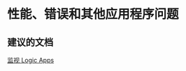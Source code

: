 <properties
    pageTitle="性能、错误和其他应用程序问题"
    description="性能、错误和其他应用程序问题"
    service="microsoft.logic"
    resource="workflows"
    authors="aashu"
    displayOrder=""
    selfHelpType="generic"
    supportTopicIds="32451855"
    resourceTags=""
    productPesIds="15791"
    cloudEnvironments="public"
/>


# 性能、错误和其他应用程序问题

## **建议的文档**
[监视 Logic Apps](https://azure.microsoft.com/documentation/articles/app-service-logic-monitor-your-logic-apps/)



<!--HONumber=Jul16_HO4-->


